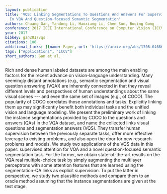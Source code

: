 ```yaml
---
layout: publication
title: 'VQS: Linking Segmentations To Questions And Answers For Supervised Attention
  In VQA And Question-focused Semantic Segmentation'
authors: Chuang Gan, Yandong Li, Haoxiang Li, Chen Sun, Boqing Gong
conference: 2017 IEEE International Conference on Computer Vision (ICCV)
year: 2017
bibkey: gan2017vqs
citations: 106
additional_links: [{name: Paper, url: 'https://arxiv.org/abs/1708.04686'}]
tags: ["Applications", "ICCV"]
short_authors: Gan et al.
---
```

Rich and dense human labeled datasets are among the main enabling factors for
the recent advance on vision-language understanding. Many seemingly distant
annotations (e.g., semantic segmentation and visual question answering (VQA))
are inherently connected in that they reveal different levels and perspectives
of human understandings about the same visual scenes --- and even the same set
of images (e.g., of COCO). The popularity of COCO correlates those annotations
and tasks. Explicitly linking them up may significantly benefit both individual
tasks and the unified vision and language modeling. We present the preliminary
work of linking the instance segmentations provided by COCO to the questions
and answers (QAs) in the VQA dataset, and name the collected links visual
questions and segmentation answers (VQS). They transfer human supervision
between the previously separate tasks, offer more effective leverage to
existing problems, and also open the door for new research problems and models.
We study two applications of the VQS data in this paper: supervised attention
for VQA and a novel question-focused semantic segmentation task. For the
former, we obtain state-of-the-art results on the VQA real multiple-choice task
by simply augmenting the multilayer perceptrons with some attention features
that are learned using the segmentation-QA links as explicit supervision. To
put the latter in perspective, we study two plausible methods and compare them
to an oracle method assuming that the instance segmentations are given at the
test stage.